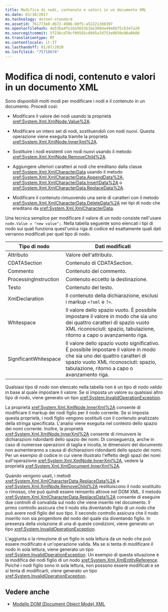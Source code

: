 ```yaml
---
title: Modifica di nodi, contenuto e valori in un documento XML
ms.date: 03/30/2017
ms.technology: dotnet-standard
ms.assetid: 761773e0-db72-4986-b9f5-a522213d8397
ms.openlocfilehash: 4a53ba4fe16a3653b1be380da49e6b75cb347a28
ms.sourcegitcommit: 5f236cd78cf09593c8945a7d753e0850e96a0b80
ms.translationtype: MT
ms.contentlocale: it-IT
ms.lasthandoff: 01/07/2020
ms.locfileid: "75710674"
---
```

# <a name="modifying-nodes-content-and-values-in-an-xml-document"></a>Modifica di nodi, contenuto e valori in un documento XML
Sono disponibili molti modi per modificare i nodi e il contenuto in un documento. Procedi così:  
  
- Modificare il valore dei nodi usando la proprietà <xref:System.Xml.XmlNode.Value%2A>.  
  
- Modificare un intero set di nodi, sostituendoli con nodi nuovi. Questa operazione viene eseguita tramite la proprietà <xref:System.Xml.XmlNode.InnerXml%2A>.  
  
- Sostituire i nodi esistenti con nodi nuovi usando il metodo <xref:System.Xml.XmlNode.RemoveChild%2A>.  
  
- Aggiungere ulteriori caratteri ai nodi che ereditano dalla classe <xref:System.Xml.XmlCharacterData> usando il metodo <xref:System.Xml.XmlCharacterData.AppendData%2A>, <xref:System.Xml.XmlCharacterData.InsertData%2A> o <xref:System.Xml.XmlCharacterData.ReplaceData%2A>.  
  
- Modificare il contenuto rimuovendo una serie di caratteri con il metodo <xref:System.Xml.XmlCharacterData.DeleteData%2A> nei tipi di nodo che ereditano da <xref:System.Xml.XmlCharacterData>.  
  
 Una tecnica semplice per modificare il valore di un nodo consiste nell'usare `node.Value = "new value";`. Nella tabella seguente sono elencati i tipi di nodo sui quali funziona quest'unica riga di codice ed esattamente quali dati verranno modificati per quel tipo di nodo.  
  
|Tipo di nodo|Dati modificati|  
|---------------|------------------|  
|Attributo|Valore dell'attributo.|  
|CDATASection|Contenuto di CDATASection.|  
|Commento|Contenuto del commento.|  
|ProcessingInstruction|Contenuto eccetto la destinazione.|  
|Testo|Contenuto del testo.|  
|XmlDeclaration|Il contenuto della dichiarazione, esclusi i markup `<?xml` e `?>`.|  
|Whitespace|Il valore dello spazio vuoto. È possibile impostare il valore in modo che sia uno dei quattro caratteri di spazio vuoto XML riconosciuti: spazio, tabulazione, ritorno a capo o avanzamento riga.|  
|SignificantWhitespace|Il valore dello spazio vuoto significativo. È possibile impostare il valore in modo che sia uno dei quattro caratteri di spazio vuoto XML riconosciuti: spazio, tabulazione, ritorno a capo o avanzamento riga.|  
  
 Qualsiasi tipo di nodo non elencato nella tabella non è un tipo di nodo valido in base al quale impostare il valore. Se si imposta un valore su qualsiasi altro tipo di nodo, viene generato un tipo <xref:System.InvalidOperationException>.  
  
 La proprietà <xref:System.Xml.XmlNode.InnerXml%2A> consente di modificare il markup dei nodi figlio per il nodo corrente. Se si imposta questa proprietà, i nodi figlio vengono sostituiti con il contenuto analizzato della stringa specificata. L'analisi viene eseguita nel contesto dello spazio dei nomi corrente. Inoltre, la proprietà <xref:System.Xml.XmlNode.InnerXml%2A> consente di rimuovere le dichiarazioni ridondanti dello spazio dei nomi. Di conseguenza, anche in caso di numerose operazioni di taglia e incolla, le dimensioni del documento non aumenteranno a causa di dichiarazioni ridondanti dello spazio dei nomi. Per un esempio di codice in cui viene illustrato l'effetto degli spazi dei nomi sull'operazione <xref:System.Xml.XmlNode.InnerXml%2A>, vedere la proprietà <xref:System.Xml.XmlDocument.InnerXml%2A>.  
  
 Quando vengono usati, i metodi <xref:System.Xml.XmlCharacterData.ReplaceData%2A> e <xref:System.Xml.XmlNode.RemoveChild%2A> restituiscono il nodo sostituito o rimosso, che può quindi essere reinserito altrove nel DOM XML. Il metodo <xref:System.Xml.XmlCharacterData.ReplaceData%2A> consente di eseguire due controlli di convalida sul nodo che viene inserito nel documento. Il primo controllo assicura che il nodo stia diventando figlio di un nodo che può avere nodi figlio del suo tipo. Il secondo controllo assicura che il nodo inserito non sia progenitore del nodo del quale sta diventando figlio. In presenza della violazione di una di queste condizioni, viene generato un tipo <xref:System.InvalidOperationException>.  
  
 L'aggiunta o la rimozione di un figlio in sola lettura da un nodo che può essere modificato è un'operazione valida. Ma se si tenta di modificare il nodo in sola lettura, viene generato un tipo <xref:System.InvalidOperationException>. Un esempio di questa situazione è la modifica dei nodi figlio di un nodo <xref:System.Xml.XmlEntityReference>. Poiché i nodi figlio sono in sola lettura, non possono essere modificati e se si tenta di modificarli, viene generato un tipo <xref:System.InvalidOperationException>.  
  
## <a name="see-also"></a>Vedere anche

- [Modello DOM (Document Object Mode) XML](../../../../docs/standard/data/xml/xml-document-object-model-dom.md)

